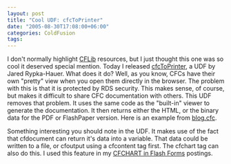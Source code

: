 ```yaml
---
layout: post
title: "Cool UDF: cfcToPrinter"
date: "2005-08-30T17:08:00+06:00"
categories: ColdFusion 
tags: 
---
```


I don't normally highlight <a href="http://www.cflib.org">CFLib</a> resources, but I just thought this one was so cool it deserved special mention. Today I released <a href="http://www.cflib.org/udf.cfm?id=1332">cfcToPrinter</a>, a UDF by Jared Rypka-Hauer. What does it do? Well, as you know, CFCs have their own "pretty" view when you open them directly in the browser. The problem with this is that it is protected by RDS security. This makes sense, of course, but makes it difficult to share CFC documentation with others. This UDF removes that problem. It uses the same code as the "built-in" viewer to generate the documentation. It then returns either the HTML, or the binary data for the PDF or FlashPaper version. Here is an example from <a href="http://ray.camdenfamily.com/downloads/test.pdf">blog.cfc</a>.

Something interesting you should note in the UDF. It makes use of the fact that cfdocument can return it's data into a variable. That data could be written to a file, or cfoutput using a cfcontent tag first. The cfchart tag can also do this. I used this feature in my <a href="http://ray.camdenfamily.com/index.cfm/2005/7/23/Embedded-CFCHART-in-Flash-Forms--Part-3">CFCHART in Flash Forms</a> postings.